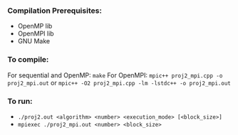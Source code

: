 ### Compilation Prerequisites:
- OpenMP lib
- OpenMPI lib
- GNU Make

### To compile:

For sequential and OpenMP: `make`
For OpenMPI: `mpic++ proj2_mpi.cpp -o proj2_mpi.out` or `mpic++ -O2 proj2_mpi.cpp -lm -lstdc++ -o proj2_mpi.out`

### To run:
* `./proj2.out <algorithm> <number> <execution_mode> [<block_size>]`
* `mpiexec ./proj2_mpi.out <number> <block_size>`
